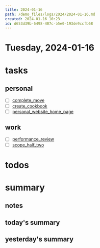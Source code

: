 ```yaml
---
title: 2024-01-16
path: /demo_files/logs/2024/2024-01-16.md
created: 2024-01-16 10:23
id: d653d39b-6498-407c-b5e0-193de9ccfb68
---
```


# Tuesday, 2024-01-16

# tasks

## personal

- [ ] [complete_move](/demo_files/tasks/personal/complete_move.md)
- [ ] [create_cookbook](/demo_files/tasks/personal/create_cookbook.md)
- [ ] [personal_website_home_page](/demo_files/tasks/personal/personal_website_home_page.md)

## work

- [ ] [performance_review](/demo_files/tasks/work/performance_review.md)
- [ ] [scope_half_two](/demo_files/tasks/work/scope_half_two.md)

# todos

# summary

## notes

## today's summary

## yesterday's summary

